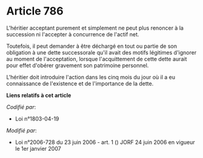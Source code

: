 # Article 786

L'héritier acceptant purement et simplement ne peut plus renoncer à la succession ni l'accepter à concurrence de l'actif net.

Toutefois, il peut demander à être déchargé en tout ou partie de son obligation à une dette successorale qu'il avait des
motifs légitimes d'ignorer au moment de l'acceptation, lorsque l'acquittement de cette dette aurait pour effet d'obérer
gravement son patrimoine personnel.

L'héritier doit introduire l'action dans les cinq mois du jour où il a eu connaissance de l'existence et de l'importance de
la dette.

**Liens relatifs à cet article**

_Codifié par_:

  - Loi n°1803-04-19

_Modifié par_:

  - Loi n°2006-728 du 23 juin 2006 - art. 1 () JORF 24 juin 2006 en vigueur le 1er janvier 2007
